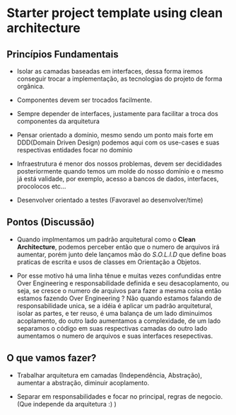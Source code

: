 # Starter project template using clean architecture


## Princípios Fundamentais
  
- Isolar as camadas baseadas em interfaces, dessa forma iremos conseguir trocar a implementação, as tecnologias do projeto de forma orgânica.
 
- Componentes devem ser trocados facilmente.
  
-  Sempre depender de interfaces, justamente para facilitar a troca dos componentes 
da arquitetura

- Pensar orientado a domínio, mesmo sendo um ponto mais forte em DDD(Domain Driven Design) podemos aqui com os use-cases e suas respectivas entidades focar no domínio

- Infraestrutura é menor dos nossos problemas, devem ser decididades posteriormente
quando temos um molde do nosso domínio e o mesmo já está validade, por exemplo, acesso
a bancos de dados, interfaces, procolocos etc...

- Desenvolver orientado a testes (Favoravel ao desenvolver/time)


## Pontos (Discussão)

- Quando implmentamos um padrão arquitetural como o **Clean Architecture**, podemos perceber então que o numero de arquivos irá aumentar, porém junto dele
lançamos mão do *S.O.L.I.D* que define boas praticas de escrita e usos de classes
em Orientação a Objetos.

- Por esse motivo há uma linha tênue e muitas vezes confundidas entre Over Engineering e responsabilidade definida e seu desacoplamento, ou seja,
se cresce o numero de arquivos para fazer a mesma coisa então estamos fazendo
Over Engineering ? Não quando estamos falando de responsabilidade unica, se 
a idéia é aplicar um padrão arquitetural, isolar as partes, e ter reuso, 
é uma balança de um lado  diminuimos acoplamento, do outro lado aumentamos a complexidade, de um lado separamos o código em suas respectivas camadas
do outro lado aumentamos o numero de arquivos e suas interfaces resepectivas. 



## O que vamos fazer?

- Trabalhar arquitetura em camadas (Independência, Abstração), aumentar a abstração, diminuir acoplamento.
  
- Separar em responsabilidades e focar no principal, regras de negocio. (Que independe da arquitetura :) )